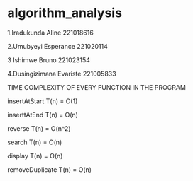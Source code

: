 # algorithm_analysis

1.Iradukunda Aline 221018616

2.Umubyeyi Esperance 221020114

3 Ishimwe Bruno 221023154

4.Dusingizimana Evariste 221005833

TIME COMPLEXITY OF EVERY FUNCTION IN THE PROGRAM

insertAtStart T(n) = O(1)

inserttAtEnd  T(n) = O(n)

reverse       T(n) = O(n^2)

search        T(n) = O(n)

display       T(n) = O(n)

removeDuplicate T(n) = O(n)

